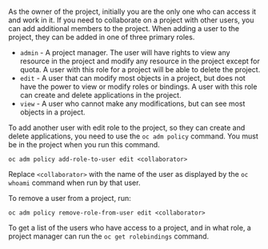 As the owner of the project, initially you are the only one who can access it and work in it. If you need to collaborate on a project with other users, you can add additional members to the project. When adding a user to the project, they can be added in one of three primary roles.

* ``admin`` - A project manager. The user will have rights to view any resource in the project and modify any resource in the project except for quota. A user with this role for a project will be able to delete the project.
* ``edit`` - A user that can modify most objects in a project, but does not have the power to view or modify roles or bindings. A user with this role can create and delete applications in the project.
* ``view`` -  A user who cannot make any modifications, but can see most objects in a project.

To add another user with edit role to the project, so they can create and delete applications, you need to use the ``oc adm policy`` command. You must be in the project when you run this command.

```
oc adm policy add-role-to-user edit <collaborator>
```

Replace ``<collaborator>`` with the name of the user as displayed by the ``oc whoami`` command when run by that user.

To remove a user from a project, run:

```
oc adm policy remove-role-from-user edit <collaborator>
```

To get a list of the users who have access to a project, and in what role, a project manager can run the ``oc get rolebindings`` command.
